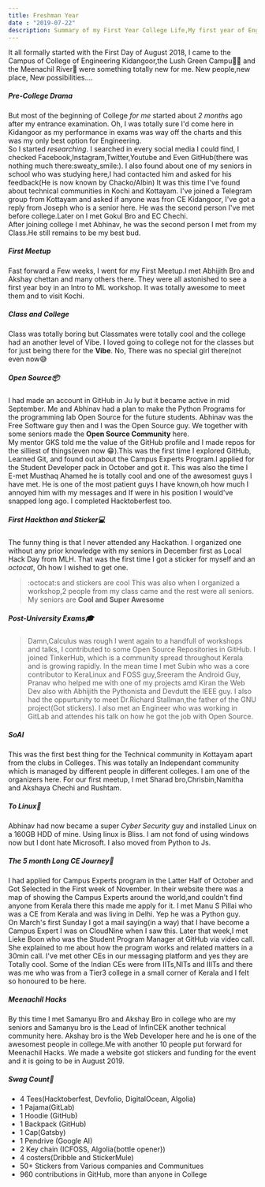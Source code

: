 ```yaml
---
title: Freshman Year
date : "2019-07-22"
description: Summary of my First Year College Life,My first year of Engineering,My first year of meetups, and my First Year of Open Source
---
```

It all formally started with the First Day of August 2018, I came to the Campus of College of Engineering Kidangoor,the Lush Green Campu🌳🌲 and the Meenachil River🌊 were something totally new for me. New people,new place, New possibilities.... 
##### Pre-College Drama
But most of the beginning of College *for me* started about *_2 months_*  ago after my entrance examination. Oh, I was totally sure I'd come here in Kidangoor as my performance in exams was way off the charts and this was my only best option for Engineering.  
So I started *researching*. I searched in every social media I could find, I checked Facebook,Instagram,Twitter,Youtube and Even GitHub(there was nothing much there:sweaty_smile:). I also found about one of my seniors in school who was studying here,I had contacted him and asked for his feedback(He is now known by Chacko/Albin)
It was this time I've found about technical communities in Kochi and Kottayam. I've joined a Telegram group from Kottayam and asked if anyone was fron CE Kidangoor, I've got a reply from Joseph who is a senior here. He was the second person I've met before college.Later on I met Gokul Bro and EC Chechi.  
After joining college  I met Abhinav, he was the second person I met from my Class.He still remains to be my best bud.
##### First Meetup
Fast forward a Few weeks, I went for my First Meetup.I met Abhijith Bro and Akshay chettan and many others there. They were all astonished to see a first year boy in an Intro to ML workshop. It was totally awesome to meet them and to visit Kochi.  
##### Class and College
Class was totally boring but Classmates were totally cool and the college had an another level of Vibe. I loved going to college not for the classes but for just being there for the **Vibe**. No, There was no special girl there(not even now😅
##### Open Source📦
I had made an account in GitHub in Ju ly but it became active in mid September. Me and Abhinav had a plan to make the Python Programs for the programming lab Open Source for the future students. Abhinav was the Free Software guy then and I was the Open Source guy. We together with some seniors made the __Open Source Community__ here.  
My mentor GKS told me the value of the GitHub profile and I made repos for the silliest of things(even now 😁).This was the first time I explored GitHub, Learned Git, and found out about the Campus Experts Program.I applied for the Student Developer pack in October and got it. This was also the time I E-met Musthaq Ahamed he is totally cool and one of the awesomest guys I have met. He is one of the most patient guys I have known,oh how much I annoyed him with my messages and If were in his position I would've snapped long ago. I completed Hacktoberfest too.
##### First Hackthon and Sticker💻
The funny thing is that I never attended any Hackathon. I organized one without any prior knowledge with my seniors in December first as Local Hack Day from MLH. That was the first time I got a sticker for myself and an _octocat_, Oh how I wished to get one.
> :octocat:s and stickers are cool
This was also when I organized a workshop,2 people from my class came and the rest were all seniors.
> My seniors are __Cool and Super Awesome__
##### Post-University Exams🎓
> Damn,Calculus was rough
I went again to a handfull of workshops and talks, I contributed to some Open Source Repositories in GitHub. I joined TinkerHub, which is a community spread throughout Kerala and is growing rapidly. In the mean time I met Subin who was a core contributor to KeraLinux and FOSS guy,Sreeram the Android Guy, Pranav who helped me with one of my projects amd Kiran the Web Dev also with Abhijith the Pythonista and Devdutt the IEEE guy. I also had the oppurtunity to meet Dr.Richard Stallman,the father of the GNU project(Got stickers). I also met an Engineer who was working in GitLab and attendes his talk on how he got the job with Open Source.
##### SoAI
This was the first best thing for the Technical community in  Kottayam apart from the clubs in Colleges. This was totally an Independant community which is managed by different people in different colleges. I am one of the organizers here. For our first meetup, I met Sharad bro,Chrisbin,Namitha and Akshaya Chechi and Rushtam.
##### To Linux🐧
Abhinav had now became a super _Cyber Security_ guy and installed Linux on a 160GB HDD of mine. Using linux is Bliss. I am not fond of using windows now but I dont hate Microsoft. I also moved from Python to Js.
##### The 5 month Long CE Journey🚩
I had applied for Campus Experts program in the Latter Half of October and Got Selected in the First week of November. In their website there was a map of showing the Campus Experts around the world,and couldn't find anyone from Kerala there this made me apply for it. I met Manu S Pillai who was a CE from Kerala and was living in Delhi. Yep he was a Python guy.  
On March's first Sunday I got a mail saying(in a way) that I have become a Campus Expert I was on CloudNine when I saw this. Later that week,I met Lieke Boon who was the Student Program Manager at GitHub via video call. She explained to me about how the program works and related matters in a 30min call. I've met other CEs in our messaging platform and yes they are Totally cool. Some of the Indian CEs were from IITs,NITs and IIITs and there was me who was from a Tier3 college in a small corner of Kerala and I felt so honoured to be here.
##### Meenachil Hacks
By this time I met Samanyu Bro and Akshay Bro in college who are my seniors and Samanyu bro is the Lead of InfinCEK another technical community here. Akshay bro is the Web Developer here and he is one of the awesomest people in college.Me with another 10 people put forward for Meenachil Hacks. We made a website got stickers and funding for the event and it is going to be in August 2019.
##### Swag Count💖
- 4 Tees(Hacktoberfest, Devfolio, DigitalOcean, Algolia)
- 1 Pajama(GitLab)
- 1 Hoodie (GitHub)
- 1 Backpack (GitHub) 
- 1 Cap(Gatsby)
- 1 Pendrive (Google AI)
- 2 Key chain (ICFOSS, Algolia{bottle opener})
- 4 costers(Dribble and StickerMule) 
- 50+ Stickers from Various companies and Communitues
- 960 contributions in GitHub, more than anyone in College
